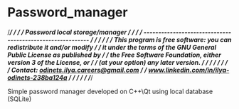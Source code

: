 # Password_manager

/******************************************************************************************/
/*                                                                                        */
/*    Password local storage/manager                                                      */
/*                                                                                        */
/*    ----------------------------------------------------------                          */
/*                                                                                        */
/*                                                                                        */
/*    This program is free software: you can redistribute it and/or modify                */
/*    it under the terms of the GNU General Public License as published by                */
/*    the Free Software Foundation, either version 3 of the License, or                   */
/*    (at your option) any later version.                                                 */
/*                                                                                        */
/*                                                                                        */
/*                                                                                        */
/*    Contact:   odinets.ilya.careers@gmail.com                                           */
/*               www.linkedin.com/in/ilya-odinets-238ba124a                               */
/*                                                                                        */
/*                                                                                        */
/******************************************************************************************/

Simple password manager developed on С++\Qt using local database (SQLite)
